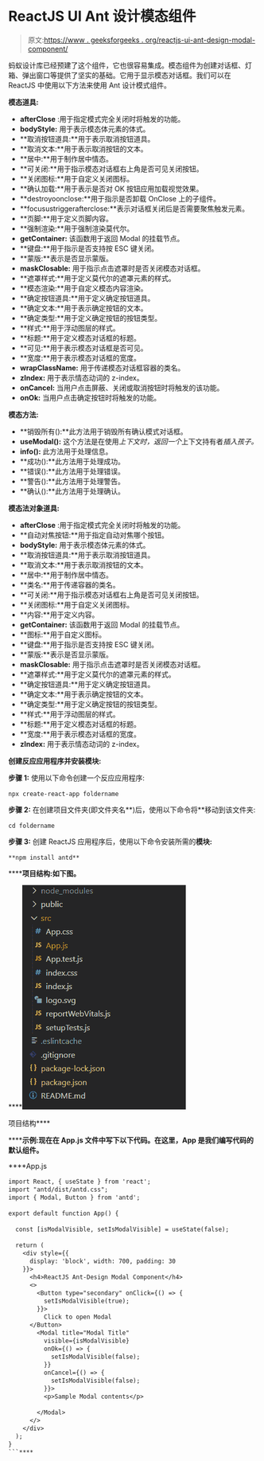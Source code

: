 # ReactJS UI Ant 设计模态组件

> 原文:[https://www . geeksforgeeks . org/reactjs-ui-ant-design-modal-component/](https://www.geeksforgeeks.org/reactjs-ui-ant-design-modal-component/)

蚂蚁设计库已经预建了这个组件，它也很容易集成。模态组件为创建对话框、灯箱、弹出窗口等提供了坚实的基础。它用于显示模态对话框。我们可以在 ReactJS 中使用以下方法来使用 Ant 设计模式组件。

**模态道具:**

*   **afterClose** :用于指定模式完全关闭时将触发的功能。
*   **bodyStyle:** 用于表示模态体元素的体式。
*   **取消按钮道具:**用于表示取消按钮道具。
*   **取消文本:**用于表示取消按钮的文本。
*   **居中:**用于制作居中情态。
*   **可关闭:**用于指示模态对话框右上角是否可见关闭按钮。
*   **关闭图标:**用于自定义关闭图标。
*   **确认加载:**用于表示是否对 OK 按钮应用加载视觉效果。
*   **destroyoonclose:**用于指示是否卸载 OnClose 上的子组件。
*   **focusustriggerafterclose:**表示对话框关闭后是否需要聚焦触发元素。
*   **页脚:**用于定义页脚内容。
*   **强制渲染:**用于强制渲染莫代尔。
*   **getContainer:** 该函数用于返回 Modal 的挂载节点。
*   **键盘:**用于指示是否支持按 ESC 键关闭。
*   **蒙版:**表示是否显示蒙版。
*   **maskClosable:** 用于指示点击遮罩时是否关闭模态对话框。
*   **遮罩样式:**用于定义莫代尔的遮罩元素的样式。
*   **模态渲染:**用于自定义模态内容渲染。
*   **确定按钮道具:**用于定义确定按钮道具。
*   **确定文本:**用于表示确定按钮的文本。
*   **确定类型:**用于定义确定按钮的按钮类型。
*   **样式:**用于浮动图层的样式。
*   **标题:**用于定义模态对话框的标题。
*   **可见:**用于表示模态对话框是否可见。
*   **宽度:**用于表示模态对话框的宽度。
*   **wrapClassName:** 用于传递模态对话框容器的类名。
*   **zIndex:** 用于表示情态动词的 z-index。
*   **onCancel:** 当用户点击屏蔽、关闭或取消按钮时将触发的该功能。
*   **onOk:** 当用户点击确定按钮时将触发的功能。

**模态方法:**

*   **销毁所有():**此方法用于销毁所有确认模式对话框。
*   **useModal():** 这个方法是在使用*上下文时，返回一个*上下文持有者*插入孩子。*
*   **info():** 此方法用于处理信息。
*   **成功():**此方法用于处理成功。
*   **错误():**此方法用于处理错误。
*   **警告():**此方法用于处理警告。
*   **确认():**此方法用于处理确认。

**模态法对象道具:**

*   **afterClose** :用于指定模式完全关闭时将触发的功能。
*   **自动对焦按钮:**用于指定自动对焦哪个按钮。
*   **bodyStyle:** 用于表示模态体元素的体式。
*   **取消按钮道具:**用于表示取消按钮道具。
*   **取消文本:**用于表示取消按钮的文本。
*   **居中:**用于制作居中情态。
*   **类名:**用于传递容器的类名。
*   **可关闭:**用于指示模态对话框右上角是否可见关闭按钮。
*   **关闭图标:**用于自定义关闭图标。
*   **内容:**用于定义内容。
*   **getContainer:** 该函数用于返回 Modal 的挂载节点。
*   **图标:**用于自定义图标。
*   **键盘:**用于指示是否支持按 ESC 键关闭。
*   **蒙版:**表示是否显示蒙版。
*   **maskClosable:** 用于指示点击遮罩时是否关闭模态对话框。
*   **遮罩样式:**用于定义莫代尔的遮罩元素的样式。
*   **确定按钮道具:**用于定义确定按钮道具。
*   **确定文本:**用于表示确定按钮的文本。
*   **确定类型:**用于定义确定按钮的按钮类型。
*   **样式:**用于浮动图层的样式。
*   **标题:**用于定义模态对话框的标题。
*   **宽度:**用于表示模态对话框的宽度。
*   **zIndex:** 用于表示情态动词的 z-index。

**创建反应应用程序并安装模块:**

**步骤 1:** 使用以下命令创建一个反应应用程序:

```
npx create-react-app foldername
```

**步骤 2:** 在创建项目文件夹(即文件夹名**)后，使用以下命令将**移动到该文件夹:

```
cd foldername
```

**步骤 3:** 创建 ReactJS 应用程序后，使用以下命令安装所需的****模块:****

```
**npm install antd**
```

******项目结构:**如下图。****

****![](img/f04ae0d8b722a9fff0bd9bd138b29c23.png)

项目结构**** 

******示例:**现在在 **App.js** 文件中写下以下代码。在这里，App 是我们编写代码的默认组件。****

****App.js

```
import React, { useState } from 'react';
import "antd/dist/antd.css";
import { Modal, Button } from 'antd';

export default function App() {

  const [isModalVisible, setIsModalVisible] = useState(false);

  return (
    <div style={{
      display: 'block', width: 700, padding: 30
    }}>
      <h4>ReactJS Ant-Design Modal Component</h4>
      <>
        <Button type="secondary" onClick={() => {
          setIsModalVisible(true);
        }}>
          Click to open Modal
      </Button>
        <Modal title="Modal Title"
          visible={isModalVisible}
          onOk={() => {
            setIsModalVisible(false);
          }}
          onCancel={() => {
            setIsModalVisible(false);
          }}>
          <p>Sample Modal contents</p>

        </Modal>
      </>
    </div>
  );
}
```****